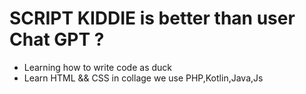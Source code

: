 # SCRIPT KIDDIE is better than user Chat GPT ?
- Learning how to write code as duck
- Learn HTML && CSS
in collage we use PHP,Kotlin,Java,Js
